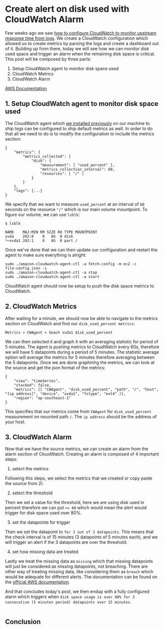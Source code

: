 # Create alert on disk used with CloudWatch Alarm

Few weeks ago we saw [how to configure CloudWatch to monitor upstream response time from logs](https://kimsereyblog.blogspot.com/2018/11/monitor-upstream-response-time-with.html). We create a CloudWatch configuration which allowed us to create metrics by parsing the logs and create a dashboard out of it. Building up from there, today we will see how we can monitor disk used space and trigger an alarm when the remaining disk space is critical. This post will be composed by three parts:

1. Setup CloudWatch agent to monitor disk space used
2. CloudWatch Metrics
3. CloudWatch Alarm

[AWS Documentation](https://docs.aws.amazon.com/AmazonCloudWatch/latest/monitoring/CloudWatch-Agent-Configuration-File-Details.html)

## 1. Setup CloudWatch agent to monitor disk space used

The CloudWatch agent which [we installed previously](https://kimsereyblog.blogspot.com/2018/11/monitor-upstream-response-time-with.html) on our machine to ship logs can be configured to ship default metrics as well. In order to do that all we need to do is to modify the configuration to include the metrics section:

```
{
    "metrics": {
        "metrics_collected": {
            "disk": {
                "measurement": [ "used_percent" ],
                "metrics_collection_interval": 60,
                "resources": [ "/" ]
            }
        }
    },
    "logs": {...}
}
```

We specify that we want to measure `used_percent` at an interval of `60` seconds on the resource `"/"` which is our main volume mountpoint. To figure our volume, we can use `lsblk`: 

```
$ lsblk

NAME    MAJ:MIN RM SIZE RO TYPE MOUNTPOINT
xvda    202:0    0   8G  0 disk
└─xvda1 202:1    0   8G  0 part /
```

Once we've done that we can then update our configuration and restart the agent to make sure everything is alright:

```
sudo ./amazon-cloudwatch-agent-ctl -a fetch-config -m ec2 -c file:config.json -s
sudo ./amazon-cloudwatch-agent-ctl -a stop
sudo ./amazon-cloudwatch-agent-ctl -a start
```

CloudWatch agent should now be setup to push the disk space metrics to CloudWatch.

## 2. CloudWatch Metrics

After waiting for a minute, we should now be able to navigate to the metrics section on CloudWatch and find our `disk_used_percent metrics`:

```
Metrics > CWAgent > Seach xvda1 disk_used_percent
```

We can then selected it and graph it with an averaging statistic for period of 5 minutes. The agent is pushing metrics to CloudWatch every 60s, therefore we will have 5 datapoints during a period of 5 minutes. The statistic average option will average the metrics for 5 minutes therefore averaging between the 5 datapoints. Once we are done graphinhg the metrics, we can look at the source and get the json format of the metrics:

```
{
    "view": "timeSeries",
    "stacked": false,
    "metrics": [[ "CWAgent", "disk_used_percent", "path", "/", "host", "[ip address]", "device", "xvda1", "fstype", "ext4" ]],
    "region": "ap-southeast-1"
}
```

This specifies that our metrics come from `CWAgent` for `disk_used_percent` measurement on mounted path `/`. The `ip address` should be the address of your host. 

## 3. CloudWatch Alarm

Now that we have the source metrics, we can create an alarm from the alarm section of CloudWatch. Creating an alarm is composed of 4 important steps:

1. select the metrics

Following this steps, we select the metrics that we created or copy paste the source from 2). 

2. select the threshold

Then we set a value for the threshold, here we are using disk used in percent therefore we can put `>= 80` which would mean the alert would trigger for disk space used over 80%.

3. set the datapoints for trigger

Then we set the datapoint to `for 3 out of 3 datapoints`. This means that the check interval is of 15 minutes (3 datapoints of 5 minutes each), and we will trigger an alert if the 3 datapoints are over the threshold.

4. set how missing data are treated

Lastly we treat the missing data as `missing` which that missing datapoints will just be considered as missing datapoints, not breaching. There are other way of treating missing data, like considering them as `breach` which would be adequate for different alerts. 
The documentation can be found on the [official AWS documentation](https://docs.aws.amazon.com/AmazonCloudWatch/latest/monitoring/AlarmThatSendsEmail.html).

And that concludes today's post, we then endup with a fully configured alarm which triggers when `disk space usage is over 80% for 3 consecutive (5 minutes period) datapoints over 15 minutes`.

![]()

## Conclusion

